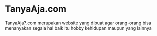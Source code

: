 # TanyaAja.com
TanyaAja?.com merupakan website yang dibuat agar orang-orang bisa menanyakan segala hal baik itu hobby kehidupan maupun yang lainnya
